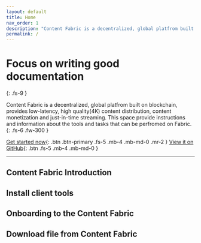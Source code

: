 ```yaml
---
layout: default
title: Home
nav_order: 1
description: "Content Fabric is a decentralized, global platfrom built on blockchain, provides low-latency, high quality(4K) content distribution, content monetization and just-in-time streaming. This space provide instructions and information about the tools and tasks that can be perfromed on Fabric."
permalink: /
---
```


# Focus on writing good documentation
{: .fs-9 }

Content Fabric is a decentralized, global platfrom built on blockchain, provides low-latency, high quality(4K) content distribution, content monetization and just-in-time streaming. This space provide instructions and information about the tools and tasks that can be perfromed on Fabric.
{: .fs-6 .fw-300 }

[Get started now](#getting-started){: .btn .btn-primary .fs-5 .mb-4 .mb-md-0 .mr-2 } [View it on GitHub](https://github.com/eluv-io){: .btn .fs-5 .mb-4 .mb-md-0 }

---


## Content Fabric Introduction
## Install client tools
## Onboarding to the Content Fabric
## Download file from Content Fabric

